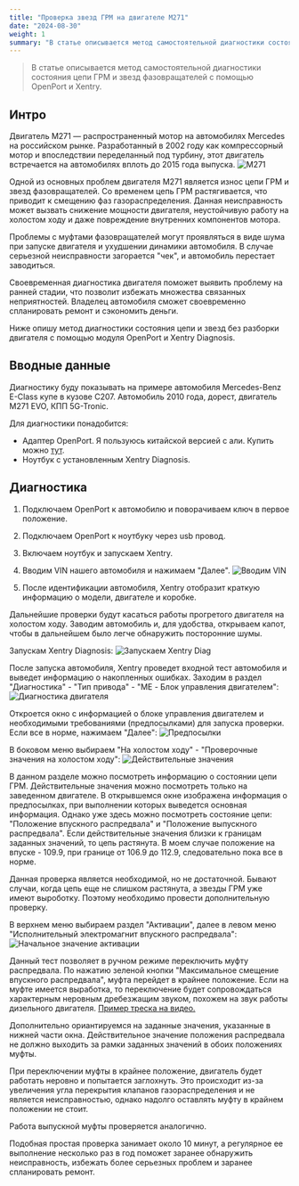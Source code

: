 ```yaml
---
title: "Проверка звезд ГРМ на двигателе M271"
date: "2024-08-30"
weight: 1
summary: "В статье описывается метод самостоятельной диагностики состояния цепи ГРМ и звезд фазовращателей с помощью OpenPort и Xentry."
---
```


> В статье описывается метод самостоятельной диагностики состояния цепи ГРМ и звезд фазовращателей с помощью OpenPort и Xentry.


## Интро
Двигатель M271 — распространенный мотор на автомобилях Mercedes на российском рынке. Разработанный в 2002 году как компрессорный мотор и впоследствии переделанный под турбину, этот двигатель встречается на автомобилях вплоть до 2015 года выпуска.
![M271](img/0.webp)

Одной из основных проблем двигателя M271 является износ цепи ГРМ и звезд фазовращателей. Со временем цепь ГРМ растягивается, что приводит к смещению фаз газораспределения. Данная неисправность может вызвать снижение мощности двигателя, неустойчивую работу на холостом ходу и даже повреждение внутренних компонентов мотора.

Проблемы с муфтами фазовращателей могут проявляться в виде шума при запуске двигателя и ухудшении динамики автомобиля. В случае серьезной неисправности загорается "чек", и автомобиль перестает заводиться.

Своевременная диагностика двигателя поможет выявить проблему на ранней стадии, что позволит избежать множества связанных неприятностей. Владелец автомобиля сможет своевременно спланировать ремонт и сэкономить деньги.

Ниже опишу метод диагностики состояния цепи и звезд без разборки двигателя с помощью модуля OpenPort и Xentry Diagnosis.


## Вводные данные
Диагностику буду показывать на примере автомобиля Mercedes-Benz E-Class купе в кузове C207. Автомобиль 2010 года, дорест, двигатель M271 EVO, КПП 5G-Tronic.

Для диагностики понадобится:
- Адаптер OpenPort. Я пользуюсь китайской версией с али. Купить можно [тут](https://aliexpress.ru/item/32809926925.html).
- Ноутбук с установленным Xentry Diagnosis.


## Диагностика

1. Подключаем OpenPort к автомобилю и поворачиваем ключ в первое положение.

2. Подключаем OpenPort к ноутбуку через usb провод.

3. Включаем ноутбук и запускаем Xentry.

4. Вводим VIN нашего автомобиля и нажимаем "Далее".
![Вводим VIN](img/1.png)

5. После идентификации автомобиля, Xentry отобразит краткую информацию о модели, двигателе и коробке.

Дальнейшие проверки будут касаться работы прогретого двигателя на холостом ходу. Заводим автомобиль и, для удобства, открываем капот, чтобы в дальнейшем было легче обнаружить посторонние шумы.

Запускам Xentry Diagnosis:
![Запускаем Xentry Diag](img/2.png)

После запуска автомобиля, Xentry проведет входной тест автомобиля и выведет информацию о накопленных ошибках. Заходим в раздел "Диагностика" - "Тип привода" - "ME - Блок управления двигателем":
![Диагностика двигателя](img/3.png)

Откроется окно с информацией о блоке управления двигателем и необходимыми требованиями (предпосылками) для запуска проверки. Если все в норме, нажимаем "Далее":
![Предпосылки](img/4.png)

В боковом меню выбираем "На холостом ходу" - "Проверочные значения на холостом ходу":
![Действительные значения](img/5.png)

В данном разделе можно посмотреть информацию о состоянии цепи ГРМ. Действительные значения можно посмотреть только на заведенном двигателе. В открывшемся окне изображена информация о предпосылках, при выполнении которых выведется основная информация. Однако уже здесь можно посмотреть состояние цепи: "Положение впускного распредвала" и "Положение выпускного распредвала". Если действительные значения близки к границам заданных значений, то цепь растянута. В моем случае положение на впуске - 109.9, при границе от 106.9 до 112.9, следовательно пока все в норме.

Данная проверка является необходимой, но не достаточной. Бывают случаи, когда цепь еще не слишком растянута, а звезды ГРМ уже имеют выроботку. Поэтому необходимо провести дополнительную проверку.

В верхнем меню выбираем раздел "Активации", далее в левом меню "Исполнительный электромагнит впускного распредвала":
![Начальное значение активации](img/6.png)

Данный тест позволяет в ручном режиме переключить муфту распредвала. По нажатию зеленой кнопки "Максимальное смещение впускного распредвала", муфта перейдет в крайнее положение. Если на муфте имеется выработка, то переключение будет сопровождаться характерным неровным дребезжащим звуком, похожем на звук работы дизельного двигателя. [Пример треска на видео.](https://www.youtube.com/shorts/4jsoP0XJUv8)

Дополнительно ориантируемся на заданные значения, указанные в нижней части окна. Действительное значение положения распредвала не должно выходить за рамки заданных значений в обоих положениях муфты.

При переключении муфты в крайнее положение, двигатель будет работать неровно и попытается заглохнуть. Это происходит из-за увеличения угла перекрытия клапанов газораспределения и не является неисправностью, однако надолго оставлять муфту в крайнем положении не стоит.

Работа выпускной муфты проверяется аналогично.

Подобная простая проверка занимает около 10 минут, а регулярное ее выполнение несколько раз в год поможет заранее обнаружить неисправность, избежать более серьезных проблем и заранее спланировать ремонт.
